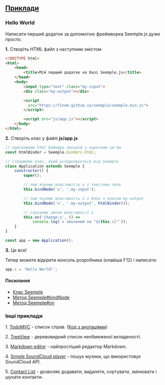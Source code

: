 ## [Приклади](#!examples)

### Hello World
Написати перший додаток за допомогою фреймворка Seemple.js дуже просто.

**1\.** Створіть HTML файл з наступним змістом

```html
<!DOCTYPE html>
<html>
	<head>
		<title>Мій перший додаток на базі Seemple.js</title>
	</head>
	<body>
		<input type="text" class="my-input">
		<div class="my-output"></div>

		<script
		  src="https://finom.github.io/seemple/seemple.min.js">
		</script>

		<script src="js/app.js"></script>
	</body>
</html>
```


**2\.** Створіть клас у файлі **js/app.js**

```js
// присвоюємо html байндер змінній з коротким ім'ям
const htmlBinder = Seemple.binders.html;

// створюємо клас, який успадковується від Seemple
class Application extends Seemple {
    constructor() {
        super();

        // пов'язуємо властивість x і текстове поле
        this.bindNode('x', '.my-input');

        // пов'язуємо властивість x і блок з класом my-output
        this.bindNode('x', '.my-output', htmlBinder());

        // слухаємо зміни властивості x
        this.on('change:x', () =>
            console.log(`x змінений на "${this.x}"`));
    }
}

const app = new Application();
```

**3\.** Це все!

Тепер можете відкрити консоль розробника (клавіша F12) і написати:
```js
app.x = 'Hello World!';
```

#### Посилання
* [Клас Seemple](#!Seemple)
* [Метод Seemple#bindNode](#!Seemple-bindNode)
* [Метод Seemple#on](#!Seemple-on)

### Інші приклади

<span class="list-item-number">1.</span>
<a href="https://github.com/finom/seemple-examples-and-tutorials/tree/master/todomvc/"
class="example-link">TodoMVC</a> - список справ. ([Код з анотаціями](//finom.github.io/seemple-todomvc/docs/app.html))

<span class="list-item-number">2.</span>
<a href="https://github.com/finom/seemple-examples-and-tutorials/tree/master/treeview/"
class="example-link">TreeView</a> - деревовидний список необмеженої вкладеності.

<span class="list-item-number">3.</span>
<a href="https://github.com/finom/seemple-examples-and-tutorials/tree/master/markdown-editor/"
class="example-link">Markdown editor</a> - найпростіший редактор Markdown.

<span class="list-item-number">4.</span>
<a href="https://github.com/finom/seemple-examples-and-tutorials/tree/master/soundcloud-search/"
class="example-link">Simple SoundCloud player</a> - пошук музики, що використовує SoundCloud API.

<span class="list-item-number">5.</span>
<a href="https://github.com/finom/seemple-examples-and-tutorials/tree/master/contact-list/"
class="example-link">Contact List</a> - дозволяє додавати, видаляти, сортувати, змінювати і шукати контакти.
